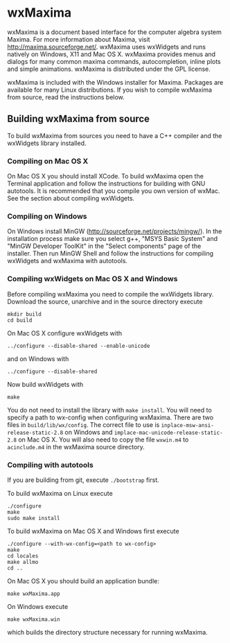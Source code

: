 wxMaxima
========

wxMaxima is a document based interface for the computer algebra system Maxima.
For more information about Maxima, visit http://maxima.sourceforge.net/.
wxMaxima uses wxWidgets and runs natively on Windows, X11 and Mac OS X.
wxMaxima provides menus and dialogs for many common maxima commands,
autocompletion, inline plots and simple animations. wxMaxima is distributed
under the GPL license.

wxMaxima is included with the Windows installer for Maxima. Packages are
available for many Linux distributions. If you wish to compile wxMaxima from
source, read the instructions below.


Building wxMaxima from source
-----------------------------

To build wxMaxima from sources you need to have a C++ compiler and the
wxWidgets library installed.


### Compiling on Mac OS X

On Mac OS X you should install XCode. To build wxMaxima open the Terminal
application and follow the instructions for building with GNU autotools.
It is recommended that you compile you own version of wxMac. See the section
about compiling wxWidgets.


### Compiling on Windows

On Windows install MinGW (http://sourceforge.net/projects/mingw/). In the
installation process make sure you select g++, "MSYS Basic System" and
"MinGW Developer ToolKit" in the "Select components" page of the installer.
Then run MinGW Shell and follow the instructions for compiling wxWidgets and
wxMaxima with autotools.


### Compiling wxWidgets on Mac OS X and Windows

Before compiling wxMaxima you need to compile the wxWidgets library. Download
the source, unarchive and in the source directory execute

    mkdir build
    cd build

On Mac OS X configure wxWidgets with

    ../configure --disable-shared --enable-unicode

and on Windows with

    ../configure --disable-shared

Now build wxWidgets with

    make

You do not need to install the library with `make install`. You will need to
specify a path to wx-config when configuring wxMaxima. There are two files in
`build/lib/wx/config`. The correct file to use is
`inplace-msw-ansi-release-static-2.8` on Windows and
`implace-mac-unicode-release-static-2.8` on Mac OS X. You will also need to copy
the file `wxwin.m4` to `acinclude.m4` in the wxMaxima source directory.


### Compiling with autotools

If you are building from git, execute `./bootstrap` first.

To build wxMaxima on Linux execute

    ./configure
    make
    sudo make install

To build wxMaxima on Mac OS X and Windows first execute

    ./configure --with-wx-config=<path to wx-config>
    make
    cd locales
    make allmo
    cd ..

On Mac OS X you should build an application bundle:

    make wxMaxima.app

On Windows execute

    make wxMaxima.win

which builds the directory structure necessary for running wxMaxima.
